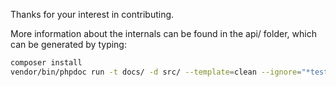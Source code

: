 Thanks for your interest in contributing.

More information about the internals can be found in the api/ folder, which can be generated by typing:

```sh
composer install
vendor/bin/phpdoc run -t docs/ -d src/ --template=clean --ignore="*tests?*,*Tests?*"
```
